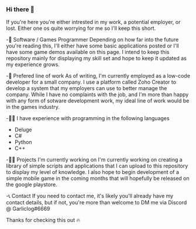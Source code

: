 ### Hi there 👋

If you're here you're either intrested in my work, a potential employer, or lost. Either one os quite worrying for me so I'll keep this short.

-👏 Software / Games Programmer
Depending on how far into the future you're reading this, I'll either have some basic applications posted or I'll have some game demos available on this page.
I intend to keep this repository mainly for displaying my skill set and hope to keep it updated as my experience grows.

-💪 Prefered line of work
As of writing, I'm currently employed as a low-code developer for a small company. 
I use a platform called Zoho Creator to develop a system that my employers can use to better manage the company.
While I have no complaints with the job, and I'm more than happy with any form of sotware development work, my ideal line of work would be in the games industry.

-👨‍💻 I have experience with programming in the following languages
  - Deluge
  - C#
  - Python
  - C++

-🐱‍💻 Projects I'm currently working on
I'm currently working on creating a library of simple scripts and applications that I can upload to this repository to display my level of knowledge.
I also hope to begin development of a simple mobile game in the coming months that will hopefully be released on the google playstore.

-📞 Contact
If you need to contact me, it's likely you'll already have my contact details,
but if not, you're more than welcome to DM me via Discord @ Garliclog#6669


Thanks for checking this out 🔥
